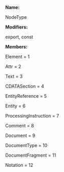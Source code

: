 **Name:**

NodeType

**Modifiers:**

export, const

**Members:**

Element = 1

Attr = 2

Text = 3

CDATASection = 4

EntityReference = 5

Entity = 6

ProcessingInstruction = 7

Comment = 8

Document = 9

DocumentType = 10

DocumentFragment = 11

Notation = 12

